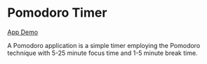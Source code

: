# Pomodoro Timer

[App Demo](https://pomodoro-timer-one-iota.vercel.app/)

A Pomodoro application is a simple timer employing the Pomodoro technique with 5-25 minute focus time and 1-5 minute break time.
